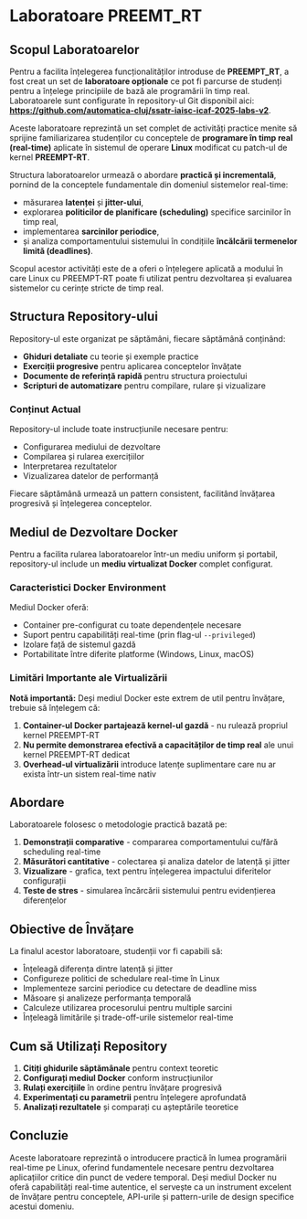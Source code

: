 # Laboratoare PREEMT_RT

## Scopul Laboratoarelor

Pentru a facilita înțelegerea funcționalităților introduse de **PREEMPT_RT**, a fost creat un set de **laboratoare opționale** ce pot fi parcurse de studenți pentru a înțelege principiile de bază ale programării în timp real. Laboratoarele sunt configurate în repository-ul Git disponibil aici: **https://github.com/automatica-cluj/ssatr-iaisc-icaf-2025-labs-v2**.

Aceste laboratoare reprezintă un set complet de activități practice menite să sprijine familiarizarea studenților cu conceptele de **programare în timp real (real-time)** aplicate în sistemul de operare **Linux** modificat cu patch-ul de kernel **PREEMPT-RT**.

Structura laboratoarelor urmează o abordare **practică și incrementală**, pornind de la conceptele fundamentale din domeniul sistemelor real-time:

- măsurarea **latenței** și **jitter-ului**,
- explorarea **politicilor de planificare (scheduling)** specifice sarcinilor în timp real,
- implementarea **sarcinilor periodice**,
- și analiza comportamentului sistemului în condițiile **încălcării termenelor limită (deadlines)**.

Scopul acestor activități este de a oferi o înțelegere aplicată a modului în care Linux cu PREEMPT-RT poate fi utilizat pentru dezvoltarea și evaluarea sistemelor cu cerințe stricte de timp real.

## Structura Repository-ului

Repository-ul este organizat pe săptămâni, fiecare săptămână conținând:
- **Ghiduri detaliate** cu teorie și exemple practice
- **Exerciții progresive** pentru aplicarea conceptelor învățate
- **Documente de referință rapidă** pentru structura proiectului
- **Scripturi de automatizare** pentru compilare, rulare și vizualizare

### Conținut Actual

Repository-ul include toate instrucțiunile necesare pentru:
- Configurarea mediului de dezvoltare
- Compilarea și rularea exercițiilor
- Interpretarea rezultatelor
- Vizualizarea datelor de performanță

Fiecare săptămână urmează un pattern consistent, facilitând învățarea progresivă și înțelegerea conceptelor.

## Mediul de Dezvoltare Docker

Pentru a facilita rularea laboratoarelor într-un mediu uniform și portabil, repository-ul include un **mediu virtualizat Docker** complet configurat.

### Caracteristici Docker Environment

Mediul Docker oferă:
- Container pre-configurat cu toate dependențele necesare
- Suport pentru capabilități real-time (prin flag-ul `--privileged`)
- Izolare față de sistemul gazdă
- Portabilitate între diferite platforme (Windows, Linux, macOS)

### Limitări Importante ale Virtualizării

**Notă importantă:** Deși mediul Docker este extrem de util pentru învățare, trebuie să înțelegem că:

1. **Container-ul Docker partajează kernel-ul gazdă** - nu rulează propriul kernel PREEMPT-RT
2. **Nu permite demonstrarea efectivă a capacităților de timp real** ale unui kernel PREEMPT-RT dedicat
3. **Overhead-ul virtualizării** introduce latențe suplimentare care nu ar exista într-un sistem real-time nativ



## Abordare

Laboratoarele folosesc o metodologie practică bazată pe:

1. **Demonstrații comparative** - compararea comportamentului cu/fără scheduling real-time
2. **Măsurători cantitative** - colectarea și analiza datelor de latență și jitter
3. **Vizualizare** - grafica, text pentru înțelegerea impactului diferitelor configurații
4. **Teste de stres** - simularea încărcării sistemului pentru evidențierea diferențelor

## Obiective de Învățare

La finalul acestor laboratoare, studenții vor fi capabili să:

- Înțeleagă diferența dintre latență și jitter
- Configureze politici de schedulare real-time în Linux
- Implementeze sarcini periodice cu detectare de deadline miss
- Măsoare și analizeze performanța temporală
- Calculeze utilizarea procesorului pentru multiple sarcini
- Înțeleagă limitările și trade-off-urile sistemelor real-time

## Cum să Utilizați Repository

1. **Citiți ghidurile săptămânale** pentru context teoretic
2. **Configurați mediul Docker** conform instrucțiunilor
3. **Rulați exercițiile** în ordine pentru învățare progresivă
4. **Experimentați cu parametrii** pentru înțelegere aprofundată
5. **Analizați rezultatele** și comparați cu așteptările teoretice

## Concluzie

Aceste laboratoare reprezintă o introducere practică în lumea programării real-time pe Linux, oferind fundamentele necesare pentru dezvoltarea aplicațiilor critice din punct de vedere temporal. Deși mediul Docker nu oferă capabilități real-time autentice, el servește ca un instrument excelent de învățare pentru conceptele, API-urile și pattern-urile de design specifice acestui domeniu.

